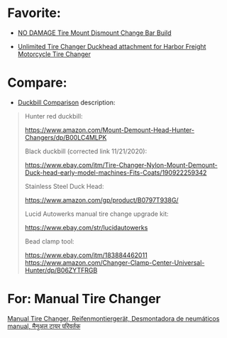 # Favorite:
- [NO DAMAGE Tire Mount Dismount Change Bar Build](https://youtu.be/_ODocXwHasY)

- [Unlimited Tire Changer Duckhead attachment for Harbor Freight Motorcycle Tire Changer](https://youtu.be/0GUHrOox5W8)

# Compare:
- [Duckbill Comparison](https://youtu.be/upQmgWt8RBg)
description:
>Hunter red duckbill:
>
>https://www.amazon.com/Mount-Demount-Head-Hunter-Changers/dp/B00LC4MLPK
>
>Black duckbill (corrected link 11/21/2020):
>
>https://www.ebay.com/itm/Tire-Changer-Nylon-Mount-Demount-Duck-head-early-model-machines-Fits-Coats/190922259342
>
>Stainless Steel Duck Head:
>
>https://www.amazon.com/gp/product/B0797T938G/
>
>Lucid Autowerks manual tire change upgrade kit:
>
>https://www.ebay.com/str/lucidautowerks
>
>Bead clamp tool:
>
>https://www.ebay.com/itm/183884462011
>https://www.amazon.com/Changer-Clamp-Center-Universal-Hunter/dp/B06ZYTFRGB


# For: Manual Tire Changer
[Manual Tire Changer, Reifenmontiergerät, Desmontadora de neumáticos manual, मैनुअल टायर परिवर्तक](https://youtu.be/RobZPwS8TBY)
